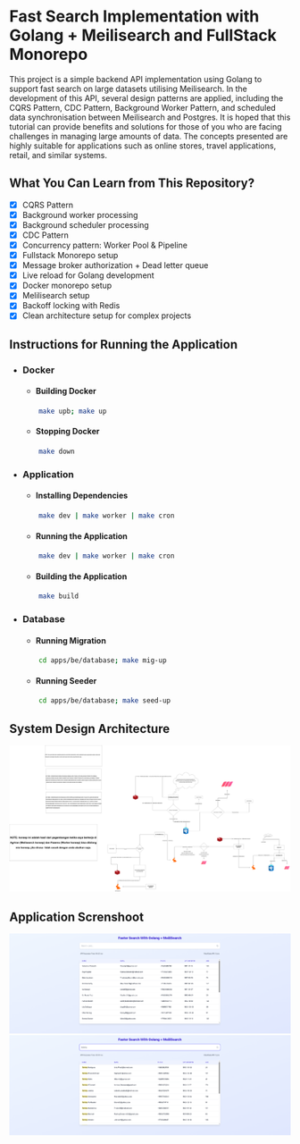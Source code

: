 # Fast Search Implementation with Golang + Meilisearch and FullStack Monorepo

This project is a simple backend API implementation using Golang to support fast search on large datasets utilising Meilisearch. In the development of this API, several design patterns are applied, including the CQRS Pattern, CDC Pattern, Background Worker Pattern, and scheduled data synchronisation between Meilisearch and Postgres. It is hoped that this tutorial can provide benefits and solutions for those of you who are facing challenges in managing large amounts of data. The concepts presented are highly suitable for applications such as online stores, travel applications, retail, and similar systems.

## What You Can Learn from This Repository?

- [x] CQRS Pattern
- [x] Background worker processing
- [x] Background scheduler processing
- [x] CDC Pattern
- [x] Concurrency pattern: Worker Pool & Pipeline
- [x] Fullstack Monorepo setup
- [x] Message broker authorization + Dead letter queue
- [x] Live reload for Golang development
- [x] Docker monorepo setup
- [x] Melilisearch setup
- [x] Backoff locking with Redis
- [x] Clean architecture setup for complex projects

## Instructions for Running the Application

- ### Docker

    + #### Building Docker
    ```sh
        make upb; make up
    ```
    + #### Stopping Docker
    ```sh
        make down
    ```

- ### Application

   + #### Installing Dependencies
    ```sh
        make dev | make worker | make cron
    ```
   + #### Running the Application
    ```sh
        make dev | make worker | make cron
    ```
   + #### Building the Application
    ```sh
        make build
    ```

- ### Database

   + #### Running Migration
    ```sh
        cd apps/be/database; make mig-up
    ```
   + #### Running Seeder
    ```sh
        cd apps/be/database; make seed-up
    ```


## System Design Architecture

![Diagram](Diagram.png)

## Application Screnshoot

![Screenshot1](Screenshot_1.png)
![Screenshot2](Screenshot_2.png)